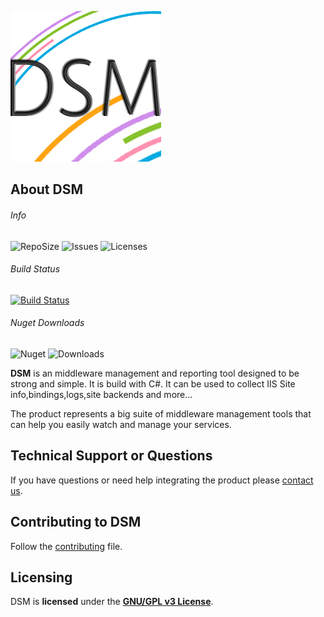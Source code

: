 
![Product Gif](./dsm-logo.png)

## About DSM
###### Info
![RepoSize](https://img.shields.io/github/repo-size/dogusteknoloji/dsm.agents?style=flat-square)
![Issues](https://img.shields.io/github/issues/dogusteknoloji/dsm.agents?style=flat-square)
![Licenses](https://img.shields.io/github/license/dogusteknoloji/dsm.agents?style=flat-square)

###### Build Status
[![Build Status](https://dtalm.visualstudio.com/DUY%20Self%20Service/_apis/build/status/DogusTeknoloji.DSM.Agents?branchName=master)](https://dtalm.visualstudio.com/DUY%20Self%20Service/_build/latest?definitionId=750&branchName=master)

###### Nuget Downloads  
![Nuget](https://img.shields.io/nuget/v/dsm.agents?style=flat-square)
![Downloads](https://img.shields.io/nuget/dt/dsm.agents?label=Downloads&style=flat-square)


**DSM** is an middleware management and reporting tool designed to be strong and simple. It is build with C#. It can be used to collect IIS Site info,bindings,logs,site backends and more...

The product represents a big suite of middleware management tools that can help you easily watch and manage your services. 

## Technical Support or Questions

If you have questions or need help integrating the product please [contact us](https://www.d-teknoloji.com.tr).

## Contributing to DSM
Follow the [contributing](CONTRIBUTING.md) file.

## Licensing

DSM is **licensed** under the **[GNU/GPL v3 License]**.

[GNU/GPL v3 License]: https://github.com/DogusTeknoloji/DSM.Agents/blob/master/LICENSE
